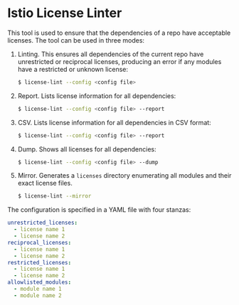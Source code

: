 # Istio License Linter


This tool is used to ensure that the dependencies of a repo have acceptable licenses. The tool can be used in
three modes:

1. Linting. This ensures all dependencies of the current repo have unrestricted or reciprocal licenses, producing an error if
any modules have a restricted or unknown license:

    ```bash
    $ license-lint --config <config file>
    ```

1. Report. Lists license information for all dependencies:

    ```bash
    $ license-lint --config <config file> --report
    ```

1. CSV. Lists license information for all dependencies in CSV format:

    ```bash
    $ license-lint --config <config file> --report
    ```

1. Dump. Shows all licenses for all dependencies:

    ```bash
    $ license-lint --config <config file> --dump
    ```

1. Mirror. Generates a `licenses` directory enumerating all modules and their
exact license files.

    ```bash
    $ license-lint --mirror
    ```

The configuration is specified in a YAML file with four stanzas:

```yaml
unrestricted_licenses:
  - license name 1
  - license name 2
reciprocal_licenses:
  - license name 1
  - license name 2
restricted_licenses:
  - license name 1
  - license name 2
allowlisted_modules:
  - module name 1
  - module name 2
```
